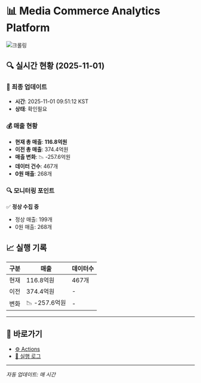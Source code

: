 # 📊 Media Commerce Analytics Platform

![크롤링](https://img.shields.io/badge/크롤링-확인필요-orange)

## 🔍 실시간 현황 (2025-11-01)

### 📍 최종 업데이트
- **시간**: 2025-11-01 09:51:12 KST
- **상태**: 확인필요

### 💰 매출 현황
- **현재 총 매출**: **116.8억원**
- **이전 총 매출**: 374.4억원
- **매출 변화**: 📉 -257.6억원
- **데이터 건수**: 467개
- **0원 매출**: 268개

### 🔍 모니터링 포인트

✅ **정상 수집 중**
- 정상 매출: 199개
- 0원 매출: 268개


## 📈 실행 기록

| 구분 | 매출 | 데이터수 |
|------|------|----------|
| 현재 | 116.8억원 | 467개 |
| 이전 | 374.4억원 | - |
| 변화 | 📉 -257.6억원 | - |

---

## 🔗 바로가기

- [⚙️ Actions](../../actions)
- [📝 실행 로그](../../actions/workflows/daily_scraping.yml)

---

*자동 업데이트: 매 시간*
